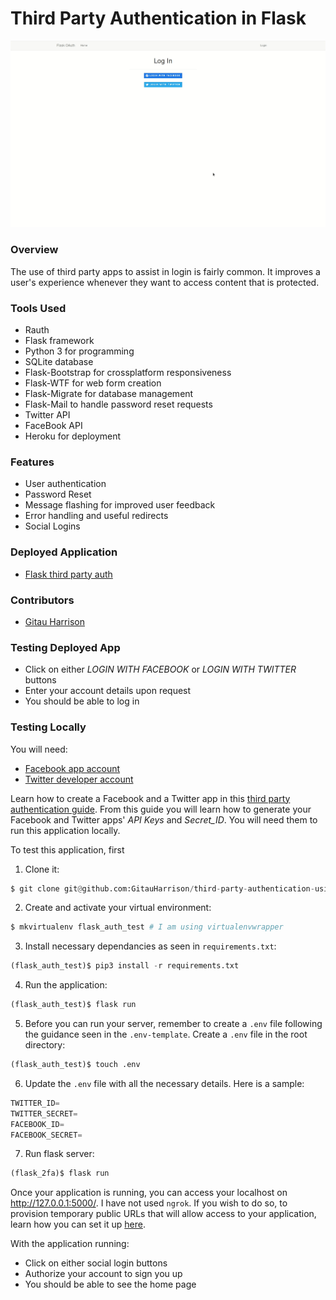 # Third Party Authentication in Flask

![Third Party Authentication](/app/static/images/flask_oauth.gif)

### Overview

The use of third party apps to assist in login is fairly common. It improves a user's experience whenever they want to access content that is protected.

### Tools Used
* Rauth 
* Flask framework
* Python 3 for programming
* SQLite database
* Flask-Bootstrap for crossplatform responsiveness
* Flask-WTF for web form creation
* Flask-Migrate for database management
* Flask-Mail to handle password reset requests
* Twitter API
* FaceBook API
* Heroku for deployment

### Features
* User authentication
* Password Reset
* Message flashing for improved user feedback
* Error handling and useful redirects
* Social Logins

### Deployed Application
* [Flask third party auth](https://flask-third-party-auth.herokuapp.com/)

### Contributors
* [Gitau Harrison](https://github.com/GitauHarrison)

### Testing Deployed App

* Click on either _LOGIN WITH FACEBOOK_ or _LOGIN WITH TWITTER_ buttons
* Enter your account details upon request
* You should be able to log in

### Testing Locally

You will need:

* [Facebook app account](https://developer.facebook.com/)
* [Twitter developer account](https://apps.twitter.com/)

Learn how to create a Facebook and a Twitter app in this [ third party authentication guide](https://github.com/GitauHarrison/notes/blob/master/two_factor_authentication/third_party_auth.md). From this guide you will  learn how to generate your Facebook and Twitter apps' _API Keys_ and _Secret_ID_. You will need them to run this application locally.


To test this application, first 

1. Clone it:

```python
$ git clone git@github.com:GitauHarrison/third-party-authentication-using-flask.git
```

2. Create and activate your virtual environment:

```python
$ mkvirtualenv flask_auth_test # I am using virtualenvwrapper
```

3. Install necessary dependancies as seen in `requirements.txt`:

```python
(flask_auth_test)$ pip3 install -r requirements.txt
```

4. Run the application:
```python
(flask_auth_test)$ flask run
```

5. Before you can run your server, remember to create a `.env` file following the guidance seen in the `.env-template`. Create a `.env` file in the root directory:

```python
(flask_auth_test)$ touch .env
```

6. Update the `.env` file with all the necessary details. Here is a sample:

```python
TWITTER_ID=
TWITTER_SECRET=
FACEBOOK_ID=
FACEBOOK_SECRET=
```

7. Run flask server:

```python
(flask_2fa)$ flask run
```

Once your application is running, you can access your localhost on http://127.0.0.1:5000/. I have not used `ngrok`. If you wish to do so, to provision temporary public URLs that will allow access to your application, learn how you can set it up [here](https://gitauharrison-blog.herokuapp.com/ngrok).

With the application running:

* Click on either social login buttons
* Authorize your account to sign you up
* You should be able to see the home page